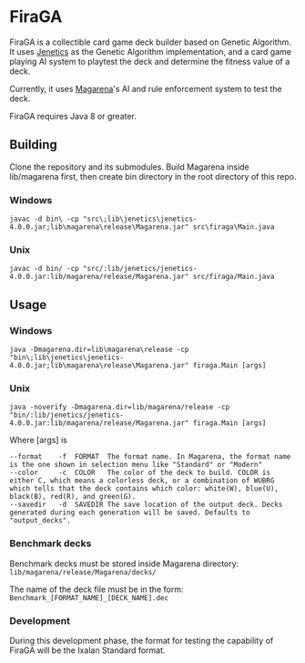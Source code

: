 # FiraGA
FiraGA is a collectible card game deck builder based on Genetic Algorithm.
It uses [Jenetics](http://jenetics.io) as the Genetic Algorithm implementation, and a card game playing AI system to playtest the deck and determine the fitness value of a deck.

Currently, it uses [Magarena](https://magarena.github.io)'s AI and rule enforcement system to test the deck.

FiraGA requires Java 8 or greater.

## Building
Clone the repository and its submodules. Build Magarena inside lib/magarena first, then create bin directory in the root directory of this repo.
### Windows
```
javac -d bin\ -cp "src\;lib\jenetics\jenetics-4.0.0.jar;lib\magarena\release\Magarena.jar" src\firaga\Main.java
```
### Unix
```
javac -d bin/ -cp "src/:lib/jenetics/jenetics-4.0.0.jar:lib/magarena/release/Magarena.jar" src/firaga/Main.java
```

## Usage
### Windows
```
java -Dmagarena.dir=lib\magarena\release -cp "bin\;lib\jenetics\jenetics-4.0.0.jar;lib\magarena\release\Magarena.jar" firaga.Main [args]
```
### Unix
```
java -noverify -Dmagarena.dir=lib/magarena/release -cp "bin/:lib/jenetics/jenetics-4.0.0.jar:lib/magarena/release/Magarena.jar" firaga.Main [args]
```
Where [args] is
```
--format	-f	FORMAT	The format name. In Magarena, the format name is the one shown in selection menu like "Standard" or "Modern"
--color		-c	COLOR	The color of the deck to build. COLOR is either C, which means a colorless deck, or a combination of WUBRG which tells that the deck contains which color: white(W), blue(U), black(B), red(R), and green(G).
--savedir	-d	SAVEDIR	The save location of the output deck. Decks generated during each generation will be saved. Defaults to "output_decks".
```

### Benchmark decks
Benchmark decks must be stored inside Magarena directory: `lib/magarena/release/Magarena/decks/`

The name of the deck file must be in the form: `Benchmark_[FORMAT_NAME]_[DECK_NAME].dec`

### Development
During this development phase, the format for testing the capability of FiraGA will be the Ixalan Standard format.
